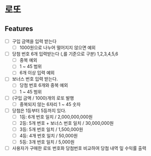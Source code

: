 # 로또

## Features

- [ ] 구입 금액을 입력 받는다
  - [ ] 1000원으로 나누어 떨어지지 않으면 예외
- [ ] 당첨 번호 6개 입력받는다 (,를 기준으로 구분) 1,2,3,4,5,6
  - [ ] 중복 예외
  - [ ] 1 ~ 45 범위
  - [ ] 6개 이상 입력 예외
- [ ] 보너스 번호 입력 받는다.
  - [ ] 당첨 번호 6개와 중복 예외
  - [ ] 1 ~ 45 범위
- [ ] (구입 금액 / 1000)개의 로또 발행
  - [ ] 중복되지 않는 6자리 1 ~ 45 숫자
- [ ] 당첨은 1등부터 5등까지 있다.
  - [ ] 1등: 6개 번호 일치 / 2,000,000,000원
  - [ ] 2등: 5개 번호 + 보너스 번호 일치 / 30,000,000원
  - [ ] 3등: 5개 번호 일치 / 1,500,000원
  - [ ] 4등: 4개 번호 일치 / 50,000원
  - [ ] 5등: 3개 번호 일치 / 5,000원
- [ ] 사용자가 구매한 로또 번호화 당첨번호 비교하여 당첨 내역 밒 수익률 출력
